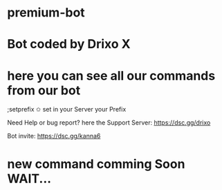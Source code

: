 # premium-bot
# Bot coded by Drixo X
# here you can see all our commands from our bot

;setprefix ✩ set in your Server your Prefix

Need Help or bug report? here the Support Server: https://dsc.gg/drixo

Bot invite: https://dsc.gg/kanna6

# new command comming Soon WAIT...
